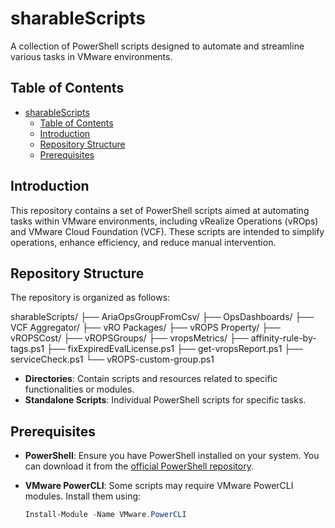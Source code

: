 # sharableScripts

A collection of PowerShell scripts designed to automate and streamline various tasks in VMware environments.

## Table of Contents

- [sharableScripts](#sharablescripts)
  - [Table of Contents](#table-of-contents)
  - [Introduction](#introduction)
  - [Repository Structure](#repository-structure)
  - [Prerequisites](#prerequisites)

## Introduction

This repository contains a set of PowerShell scripts aimed at automating tasks within VMware environments, including vRealize Operations (vROps) and VMware Cloud Foundation (VCF). These scripts are intended to simplify operations, enhance efficiency, and reduce manual intervention.

## Repository Structure

The repository is organized as follows:

sharableScripts/
├── AriaOpsGroupFromCsv/
├── OpsDashboards/
├── VCF Aggregator/
├── vRO Packages/
├── vROPS Property/
├── vROPSCost/
├── vROPSGroups/
├── vropsMetrics/
├── affinity-rule-by-tags.ps1
├── fixExpiredEvalLicense.ps1
├── get-vropsReport.ps1
├── serviceCheck.ps1
└── vROPS-custom-group.ps1

- **Directories**: Contain scripts and resources related to specific functionalities or modules.
- **Standalone Scripts**: Individual PowerShell scripts for specific tasks.

## Prerequisites

- **PowerShell**: Ensure you have PowerShell installed on your system. You can download it from the [official PowerShell repository](https://github.com/PowerShell/PowerShell).

- **VMware PowerCLI**: Some scripts may require VMware PowerCLI modules. Install them using:

  ```powershell
  Install-Module -Name VMware.PowerCLI

